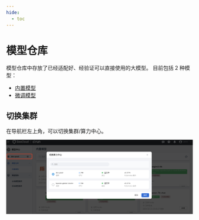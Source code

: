 ```yaml
---
hide:
  - toc
---
```


# 模型仓库

模型仓库中存放了已经适配好、经验证可以直接使用的大模型。
目前包括 2 种模型：

- [内置模型](./built-in.md)
- [微调模型](./tuner.md)

## 切换集群

在导航栏左上角，可以切换集群/算力中心。

![切换集群](../images/inner01.png)
